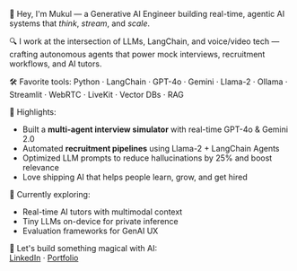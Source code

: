 👋 Hey, I'm Mukul — a Generative AI Engineer building real-time, agentic AI systems that *think*, *stream*, and *scale*.

🔍 I work at the intersection of LLMs, LangChain, and voice/video tech — crafting autonomous agents that power mock interviews, recruitment workflows, and AI tutors.

🛠️ Favorite tools: Python · LangChain · GPT-4o · Gemini · Llama-2 · Ollama · Streamlit · WebRTC · LiveKit · Vector DBs · RAG

🚀 Highlights:
- Built a **multi-agent interview simulator** with real-time GPT-4o & Gemini 2.0
- Automated **recruitment pipelines** using Llama-2 + LangChain Agents
- Optimized LLM prompts to reduce hallucinations by 25% and boost relevance
- Love shipping AI that helps people learn, grow, and get hired

📌 Currently exploring:
- Real-time AI tutors with multimodal context
- Tiny LLMs on-device for private inference
- Evaluation frameworks for GenAI UX

🔗 Let's build something magical with AI:  
[LinkedIn](https://www.linkedin.com/in/mukulsangamkar) · [Portfolio](https://github.com/Muco0l)

